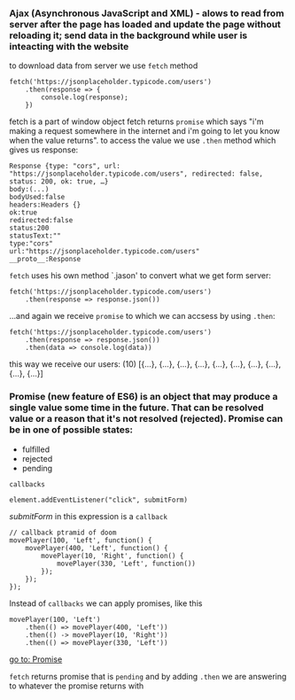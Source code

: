### Ajax (Asynchronous JavaScript and XML) - alows to read from server after the page has loaded and update the page without reloading it; send data in the background while user is inteacting with the website

to download data from server we use `fetch` method
```
fetch('https://jsonplaceholder.typicode.com/users')
    .then(response => {
        console.log(response);
    })
```
fetch is a part of window object
fetch returns `promise` which says "i'm making a request somewhere in the internet and i'm going to let you know when the value returns". to access the value we use `.then` method which gives us response:
```
Response {type: "cors", url: "https://jsonplaceholder.typicode.com/users", redirected: false, status: 200, ok: true, …}
body:(...)
bodyUsed:false
headers:Headers {}
ok:true
redirected:false
status:200
statusText:""
type:"cors"
url:"https://jsonplaceholder.typicode.com/users"
__proto__:Response
```
`fetch` uses his own method `.jason' to convert what we get form server:
```
fetch('https://jsonplaceholder.typicode.com/users')
    .then(response => response.json())
```
...and again we receive `promise` to which we can accsess by using `.then`:
```
fetch('https://jsonplaceholder.typicode.com/users')
    .then(response => response.json())
    .then(data => console.log(data))
```
this way we receive our users:
(10) [{…}, {…}, {…}, {…}, {…}, {…}, {…}, {…}, {…}, {…}]

### Promise (new feature of ES6) is an object that may produce a single value some time in the future. That can be resolved value or a reason that it's not resolved (rejected). Promise can be in one of possible states:
* fulfilled
* rejected 
* pending

`callbacks`
```
element.addEventListener("click", submitForm)
```
*submitForm* in this expression is a `callback`

```
// callback ptramid of doom
movePlayer(100, 'Left', function() {
    movePlayer(400, 'Left', function() {
        movePlayer(10, 'Right', function() {
            movePlayer(330, 'Left', function())
        });
    });
});
```
Instead of `callbacks` we can apply promises, like this
```
movePlayer(100, 'Left')
    .then(() => movePlayer(400, 'Left'))
    .then(() -> movePlayer(10, 'Right'))
    .then(() => movePlayer(330, 'Left'))
```
[go to: Promise](promise.js) 

`fetch` returns promise that is `pending` and by adding `.then` we are answering to whatever the promise returns with